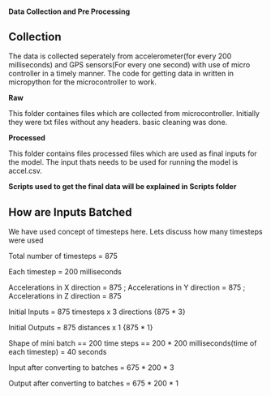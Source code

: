 
#### Data Collection and Pre Processing

## Collection

The data is collected seperately from accelerometer(for every 200 milliseconds) and GPS sensors(For every one second) with use of micro controller in a timely manner. The code for getting data in written in micropython for the microcontroller to work.

**Raw** 

This folder containes files which are collected from microcontroller. Initially they were txt files without any headers. basic cleaning was done.

**Processed**

This folder contains files processed files which are used as final inputs for the model. The input thats needs to be used for running the model is accel.csv.

**Scripts used to get the final data will be explained in Scripts folder**

## How are Inputs Batched

We have used concept of timesteps here. Lets discuss how many timesteps were used 

Total number of timesteps = 875

Each timestep = 200 milliseconds


Accelerations in X direction = 875 ; Accelerations in Y direction = 875 ; Accelerations in Z direction = 875

Initial Inputs = 875 timesteps x 3 directions {875 * 3}

Initial Outputs = 875 distances x  1 {875 * 1}

Shape of mini batch == 200 time steps == 200 * 200 milliseconds(time of each timestep) = 40 seconds

Input after converting to batches = 675 * 200 * 3

Output after converting to batches = 675 * 200 * 1





